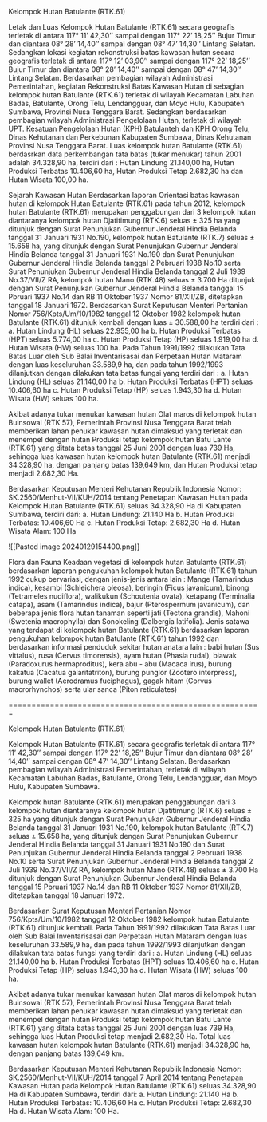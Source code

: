 Kelompok Hutan Batulante (RTK.61) 

Letak dan Luas
Kelompok Hutan Batulante (RTK.61) secara geografis terletak di antara 117° 11’ 42,30’’ sampai dengan 117° 22’ 18,25’’ Bujur Timur dan diantara 08° 28’ 14,40’’ sampai dengan 08° 47’ 14,30’’ Lintang Selatan. Sedangkan lokasi kegiatan rekonstruksi batas kawasan hutan secara geografis terletak di antara 117° 12’ 03,90’’ sampai dengan 117° 22’ 18,25’’ Bujur Timur dan diantara 08° 28’ 14,40’’ sampai dengan 08° 47’ 14,30’’ Lintang Selatan. 
Berdasarkan pembagian wilayah Administrasi Pemerintahan, kegiatan Rekonstruksi Batas Kawasan Hutan di sebagian kelompok hutan Batulante (RTK.61) terletak di wilayah Kecamatan Labuhan Badas, Batulante, Orong Telu, Lendangguar, dan Moyo Hulu, Kabupaten Sumbawa, Provinsi Nusa Tenggara Barat. Sedangkan berdasarkan pembagian wilayah Administrasi Pengelolaan Hutan,  terletak di wilayah UPT. Kesatuan Pengelolaan Hutan (KPH) Batulanteh dan KPH Orong Telu, Dinas Kehutanan dan Perkebunan Kabupaten Sumbawa, Dinas Kehutanan Provinsi Nusa Tenggara Barat.
Luas kelompok hutan Batulante (RTK.61) berdasrkan data perkembangan tata batas (tukar menukar) tahun 2001 adalah 34.328,90 ha, terdiri dari : Hutan Lindung 21.140,00 ha, Hutan Produksi Terbatas  10.406,60 ha, Hutan Produksi Tetap  2.682,30 ha dan Hutan Wisata 100,00 ha.

Sejarah Kawasan Hutan
Berdasarkan laporan Orientasi batas kawasan hutan di kelompok Hutan Batulante (RTK.61) pada tahun 2012, kelompok hutan Batulante (RTK.61) merupakan penggabungan dari 3 kelompok hutan diantaranya kelompok hutan Djatitimung (RTK.6) seluas ± 325 ha  yang ditunjuk dengan Surat Penunjukan Gubernur Jenderal Hindia Belanda tanggal 31 Januari 1931 No.190, kelompok hutan Batulante (RTK.7) seluas ± 15.658 ha, yang ditunjuk dengan Surat Penunjukan Gubernur Jenderal Hindia Belanda tanggal 31 Januari 1931 No.190 dan Surat Penunjukan Gubernur Jenderal Hindia Belanda tanggal 2 Pebruari 1938 No.10 serta Surat Penunjukan Gubernur Jenderal Hindia Belanda tanggal 2 Juli 1939 No.37/VII/Z RA, kelompok hutan Mano (RTK.48) seluas ± 3.700 Ha ditunjuk dengan Surat Penunjukan Gubernur Jenderal Hindia Belanda tanggal 15 Pbruari 1937 No.14 dan  RB 11 Oktober 1937 Nomor 81/XII/ZB, ditetapkan  tanggal 18 Januari 1972.
Berdasarkan Surat Keputusan Menteri Pertanian Nomor 756/Kpts/Um/10/1982 tanggal  12 Oktober 1982 kelompok hutan Batulante (RTK.61)  ditunjuk kembali dengan luas  ± 30.588,00 ha  terdiri dari :
a. Hutan Lindung (HL) seluas  22.955,00 ha
b. Hutan Produksi Terbatas (HPT) seluas 5.774,00 ha
c. Hutan Produksi Tetap (HP) seluas  1.919,00 ha
d. Hutan Wisata (HW) seluas 100 ha. 
Pada Tahun 1991/1992 dilakukan Tata  Batas Luar oleh  Sub Balai Inventarisasai dan Perpetaan Hutan Mataram  dengan luas keseluruhan  33.589,9 ha, dan pada tahun 1992/1993  dilanjutkan dengan dilakukan tata batas fungsi yang terdiri dari :
a. Hutan Lindung (HL) seluas 21.140,00 ha
b. Hutan Produksi Terbatas (HPT) seluas 10.406,60 ha
c. Hutan Produksi Tetap (HP) seluas 1.943,30 ha
d. Hutan Wisata (HW) seluas 100 ha.

Akibat adanya tukar menukar kawasan hutan Olat maros di kelompok hutan Buinsowai (RTK 57), Pemerintah Provinsi Nusa Tenggara Barat telah memberikan  lahan penukar kawasan hutan dimaksud yang terletak dan menempel dengan hutan Produksi tetap kelompok hutan Batu Lante (RTK.61) yang ditata batas  tanggal 25 Juni 2001 dengan luas 739 Ha, sehingga luas kawasan hutan kelompok hutan Batulante (RTK.61) menjadi 34.328,90 ha, dengan panjang batas 139,649 km, dan Hutan Produksi tetap menjadi 2.682,30 Ha. 

Berdasarkan Keputusan Menteri Kehutanan Republik Indonesia Nomor: SK.2560/Menhut-VII/KUH/2014 tentang Penetapan Kawasan Hutan pada Kelompok Hutan Batulante (RTK.61) seluas 34.328,90 Ha di Kabupaten Sumbawa, terdiri dari:
a. Hutan Lindung: 21.140 Ha
b. Hutan Produksi Terbatas: 10.406,60 Ha
c. Hutan Produksi Tetap: 2.682,30 Ha
d. Hutan Wisata Alam: 100 Ha 

![[Pasted image 20240129154400.png]]

Flora dan Fauna
Keadaan vegetasi di kelompok hutan Batulante (RTK.61) berdasarkan laporan pengukuhan kelompok hutan Batulante (RTK.61)  tahun 1992 cukup bervariasi, dengan jenis-jenis antara lain : Mange (Tamarindus indica), kesambi (Schleichera oleosa), beringin (Ficus javanicum), binong (Tetrameles nudiflora), walikukun (Schoutenia ovata), ketapang (Terminalia catapa), asam (Tamarindus indica), bajur (Pterospermum javanicum), dan beberapa jenis flora hutan tanaman seperti jati (Tectona grandis), Mahoni (Swetenia macrophylla) dan Sonokeling (Dalbergia latifolia).
Jenis satawa yang terdapat di kelompok hutan Batulante (RTK.61) berdasarkan laporan pengukuhan kelompok hutan Batulante (RTK.61) tahun 1992 dan berdasarkan informasi penduduk sekitar hutan anatara lain : babi hutan (Sus vittalus), rusa (Cervus timorensis), ayam hutan (Phasia rudal), biawak (Paradoxurus hermaproditus), kera abu - abu (Macaca irus), burung kakatua (Cacatua galaritatriton), burung punglor (Zootero interpress), burung wallet (Aerodramus fuciphagus), gagak hitam (Corvus macrorhynchos) serta ular sanca (Piton reticulates)


=======================================================


Kelompok Hutan Batulante (RTK.61)

Kelompok Hutan Batulante (RTK.61) secara geografis terletak di antara 117° 11’ 42,30’’ sampai dengan 117° 22’ 18,25’’ Bujur Timur dan diantara 08° 28’ 14,40’’ sampai dengan 08° 47’ 14,30’’ Lintang Selatan. Berdasarkan pembagian wilayah Administrasi Pemerintahan, terletak di wilayah Kecamatan Labuhan Badas, Batulante, Orong Telu, Lendangguar, dan Moyo Hulu, Kabupaten Sumbawa.

Kelompok hutan Batulante (RTK.61) merupakan penggabungan dari 3 kelompok hutan diantaranya kelompok hutan Djatitimung (RTK.6) seluas ± 325 ha  yang ditunjuk dengan Surat Penunjukan Gubernur Jenderal Hindia Belanda tanggal 31 Januari 1931 No.190, kelompok hutan Batulante (RTK.7) seluas ± 15.658 ha, yang ditunjuk dengan Surat Penunjukan Gubernur Jenderal Hindia Belanda tanggal 31 Januari 1931 No.190 dan Surat Penunjukan Gubernur Jenderal Hindia Belanda tanggal 2 Pebruari 1938 No.10 serta Surat Penunjukan Gubernur Jenderal Hindia Belanda tanggal 2 Juli 1939 No.37/VII/Z RA, kelompok hutan Mano (RTK.48) seluas ± 3.700 Ha ditunjuk dengan Surat Penunjukan Gubernur Jenderal Hindia Belanda tanggal 15 Pbruari 1937 No.14 dan  RB 11 Oktober 1937 Nomor 81/XII/ZB, ditetapkan  tanggal 18 Januari 1972.

Berdasarkan Surat Keputusan Menteri Pertanian Nomor 756/Kpts/Um/10/1982 tanggal  12 Oktober 1982 kelompok hutan Batulante (RTK.61)  ditunjuk kembali. Pada Tahun 1991/1992 dilakukan Tata  Batas Luar oleh  Sub Balai Inventarisasai dan Perpetaan Hutan Mataram  dengan luas keseluruhan  33.589,9 ha, dan pada tahun 1992/1993  dilanjutkan dengan dilakukan tata batas fungsi yang terdiri dari :
a. Hutan Lindung (HL) seluas 21.140,00 ha
b. Hutan Produksi Terbatas (HPT) seluas 10.406,60 ha
c. Hutan Produksi Tetap (HP) seluas 1.943,30 ha
d. Hutan Wisata (HW) seluas 100 ha.

Akibat adanya tukar menukar kawasan hutan Olat maros di kelompok hutan Buinsowai (RTK 57), Pemerintah Provinsi Nusa Tenggara Barat telah memberikan  lahan penukar kawasan hutan dimaksud yang terletak dan menempel dengan hutan Produksi tetap kelompok hutan Batu Lante (RTK.61) yang ditata batas  tanggal 25 Juni 2001 dengan luas 739 Ha, sehingga luas Hutan Produksi tetap menjadi 2.682,30 Ha. Total luas kawasan hutan kelompok hutan Batulante (RTK.61) menjadi 34.328,90 ha, dengan panjang batas 139,649 km.

Berdasarkan Keputusan Menteri Kehutanan Republik Indonesia Nomor: SK.2560/Menhut-VII/KUH/2014 tanggal 7 April 2014 tentang Penetapan Kawasan Hutan pada Kelompok Hutan Batulante (RTK.61) seluas 34.328,90 Ha di Kabupaten Sumbawa, terdiri dari:
a. Hutan Lindung: 21.140 Ha
b. Hutan Produksi Terbatas: 10.406,60 Ha
c. Hutan Produksi Tetap: 2.682,30 Ha
d. Hutan Wisata Alam: 100 Ha.
